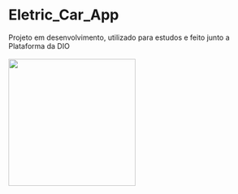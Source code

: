 # Eletric_Car_App
Projeto em desenvolvimento, utilizado para estudos e feito junto a Plataforma da DIO<br><br>
<img src="https://user-images.githubusercontent.com/5827265/188477525-a7211bc6-7384-4f5f-8d49-12a8322892d1.png" width="250">
